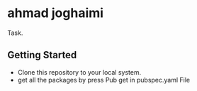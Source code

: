 # ahmad joghaimi

Task.

## Getting Started
 - Clone this repository to your local system.
 - get all the packages by press Pub get in pubspec.yaml File
